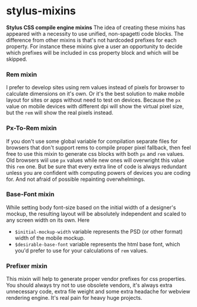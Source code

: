 # stylus-mixins

**Stylus CSS compile engine mixins**
The idea of creating these mixins has appeared with a necessity to use unified, non-spagetti code blocks.
The difference from other mixins is that's not hardcoded prefixes for each property. For instance these mixins give a user an opportunity to decide which prefixes will be included in css property block and which will be skipped.

### Rem mixin
I prefer to develop sites using rem values instead of pixels for browser to calculate dimensions on it's own. Or it's the best solution to make mobile layout for sites or apps without need to test on devices. Because the ```px``` value on mobile devices with different dpi will show the virtual pixel size, but the ```rem``` will show the real pixels instead.

### Px-To-Rem mixin
If you don't use some global variable for compilation separate files for browsers that don't support rems to compile proper pixel fallback, then feel free to use this mixin to generate css blocks with both ```px``` and ```rem``` values.
Old browsers wiil use ```px``` values while new ones will overwright this value this ```rem``` one.
But be sure that every extra line of code is always redundant unless you are confident with computing powers of devices you are coding for. And not afraid of possible repainting overwhelmings.

### Base-Font mixin
While setting body font-size based on the initial width of a designer's mockup, the resulting layout will be absolutely independent and scaled to any screen width on its own.
Here
- ```$initial-mockup-width``` variable represents the PSD (or other format) width of the mobile mockup.
- ```$desirable-base-font``` variable represents the html base font, which you'd prefer to use for your calculations of ```rem``` values.

### Prefixer mixin
This mixin will help to generate proper vendor prefixes for css properties. You should always try not to use obsolete vendors, it's always extra unnecessary code, extra file weight and some extra headache for webview rendering engine. It's real pain for heavy huge projects.